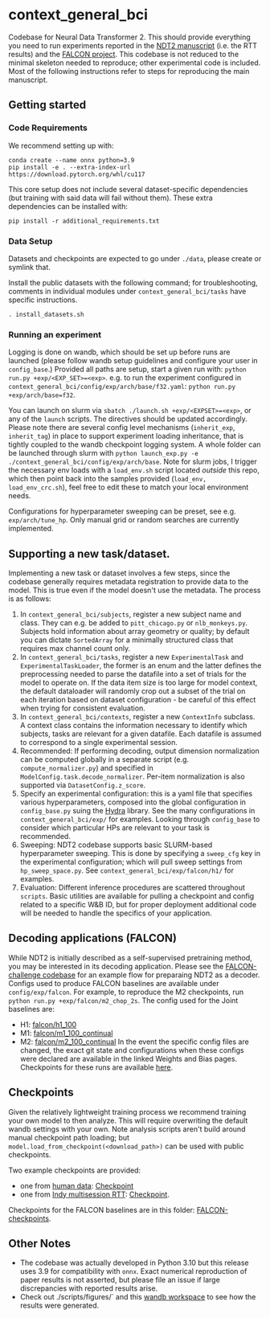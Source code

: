 # context_general_bci
Codebase for Neural Data Transformer 2. This should provide everything you need to run experiments reported in the [NDT2 manuscript](https://www.biorxiv.org/content/10.1101/2023.09.18.558113v1) (i.e. the RTT results) and the [FALCON project](https://snel-repo.github.io/falcon). This codebase is not reduced to the minimal skeleton needed to reproduce; other experimental code is included. Most of the following instructions refer to steps for reproducing the main manuscript.


## Getting started

### Code Requirements
We recommend setting up with:
```
conda create --name onnx python=3.9
pip install -e . --extra-index-url https://download.pytorch.org/whl/cu117
```

This core setup does not include several dataset-specific dependencies (but training with said data will fail without them). These extra dependencies can be installed with:
```
pip install -r additional_requirements.txt
```

### Data Setup
Datasets and checkpoints are expected to go under `./data`, please create or symlink that.

Install the public datasets with the following command; for troubleshooting, comments in individual modules under `context_general_bci/tasks` have specific instructions.
```
. install_datasets.sh
```

### Running an experiment
Logging is done on wandb, which should be set up before runs are launched (please follow wandb setup guidelines and configure your user in `config_base`.)
Provided all paths are setup, start a given run with:
`python run.py +exp/<EXP_SET>=<exp>`.
e.g. to run the experiment configured in `context_general_bci/config/exp/arch/base/f32.yaml`: `python run.py +exp/arch/base=f32`.

You can launch on slurm via `sbatch ./launch.sh +exp/<EXPSET>=<exp>`, or any of the `launch` scripts. The directives should be updated accordingly. Please note there are several config level mechanisms (`inherit_exp`, `inherit_tag`) in place to support experiment loading inheritance, that is tightly coupled to the wandb checkpoint logging system.
A whole folder can be launched through slurm with `python launch_exp.py -e ./context_general_bci/config/exp/arch/base`.
Note for slurm jobs, I trigger the necessary env loads with a `load_env.sh` script located _outside_ this repo, which then point back into the samples provided (`load_env, load_env_crc.sh`), feel free to edit these to match your local environment needs.

Configurations for hyperparameter sweeping can be preset, see e.g. `exp/arch/tune_hp`. Only manual grid or random searches are currently implemented.

## Supporting a new task/dataset.
Implementing a new task or dataset involves a few steps, since the codebase generally requires metadata registration to provide data to the model. This is true even if the model doesn't use the metadata. The process is as follows:
1. In `context_general_bci/subjects`, register a new subject name and class. They can e.g. be added to `pitt_chicago.py` or `nlb_monkeys.py`. Subjects hold information about array geometry or quality; by default you can dictate `SortedArray` for a minimally structured class that requires max channel count only.
2. In `context_general_bci/tasks`, register a new `ExperimentalTask` and `ExperimentalTaskLoader`, the former is an enum and the latter defines the preprocessing needed to parse the datafile into a set of trials for the model to operate on. If the data item size is too large for model context, the default dataloader will randomly crop out a subset of the trial on each iteration based on dataset configuration - be careful of this effect when trying for consistent evaluation.
3. In `context_general_bci/contexts`, register a new `ContextInfo` subclass. A context class contains the information necessary to identify which subjects, tasks are relevant for a given datafile. Each datafile is assumed to correspond to a single experimental session.
4. Recommended: If performing decoding, output dimension normalization can be computed globally in a separate script (e.g. `compute_normalizer.py`) and specified in `ModelConfig.task.decode_normalizer`. Per-item normalization is also supported via `DatasetConfig.z_score`.
5. Specify an experimental configuration: this is a yaml file that specifies various hyperparameters, composed into the global configuration in `config_base.py` suing the [Hydra](https://hydra.cc/) library. See the many configurations in `context_general_bci/exp/` for examples. Looking through `config_base` to consider which particular HPs are relevant to your task is recommended.
6. Sweeping: NDT2 codebase supports basic SLURM-based hyperparameter sweeping. This is done by specifying a `sweep_cfg` key in the experimental configuration; which will pull sweep settings from `hp_sweep_space.py`. See `context_general_bci/exp/falcon/h1/` for examples.
7. Evaluation: Different inference procedures are scattered throughout `scripts`. Basic utilities are available for pulling a checkpoint and config related to a specific W&B ID, but for proper deployment additional code will be needed to handle the specifics of your application.

## Decoding applications (FALCON)
While NDT2 is initially described as a self-supervised pretraining method, you may be interested in its decoding application. Please see the [FALCON-challenge codebase](https://github.com/snel-repo/falcon-challenge) for an example flow for preparaing NDT2 as a decoder. Configs used to produce FALCON baselines are available under `config/exp/falcon`. For example, to reproduce the M2 checkpoints, run `python run.py +exp/falcon/m2_chop_2s`.
The config used for the Joint baselines are:
- H1: [falcon/h1_100](https://wandb.ai/joelye9/context_general_bci/runs/8l13b722?nw=nwuserjoelye9)
- M1: [falcon/m1_100_continual](https://wandb.ai/joelye9/context_general_bci/runs/b6bzlvc1?nw=nwuserjoelye9)
- M2: [falcon/m2_100_continual](https://wandb.ai/joelye9/context_general_bci/runs/rbajwckl/overview?nw=nwuserjoelye9)
In the event the specific config files are changed, the exact git state and configurations when these configs were declared are available in the linked Weights and Bias pages.
Checkpoints for these runs are available [here](https://drive.google.com/drive/u/0/folders/1ijvmPcbyjHlLEoWWSSZrNm1bBojGgrZG).

## Checkpoints
Given the relatively lightweight training process we recommend training your own model to then analyze. This will require overwriting the default wandb settings with your own.
Note analysis scripts aren't build around manual checkpoint path loading; but `model.load_from_checkpoint(<download_path>)` can be used with public checkpoints.

Two example checkpoints are provided:
- one from [human data](https://wandb.ai/joelye9/context_general_bci/runs/j7mq2snc/overview): [Checkpoint](https://drive.google.com/file/d/1sdZAVIlH2CCh856BjQlEdKpRUO0IUGdU/view?usp=drive_link)
- one from [Indy multisession RTT](https://wandb.ai/joelye9/context_general_bci/runs/uych1wae?workspace=user-joelye9): [Checkpoint](https://drive.google.com/file/d/1hhC4n1UyiYjCcv1nlO6ESljNhr8qVlUF/view?usp=share_link).

Checkpoints for the FALCON baselines are in this folder: [FALCON-checkpoints](https://drive.google.com/drive/folders/1ijvmPcbyjHlLEoWWSSZrNm1bBojGgrZG?usp=sharing).


## Other Notes
- The codebase was actually developed in Python 3.10 but this release uses 3.9 for compatibility with `onnx`. Exact numerical reproduction of paper results is not asserted, but please file an issue if large discrepancies with reported results arise.
- Check out ./scripts/figures/` and this [wandb workspace](https://wandb.ai/joelye9/context_general_bci) to see how the results were generated.



